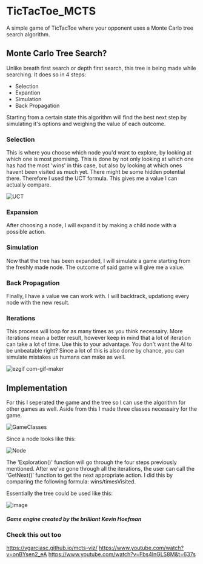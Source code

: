 # TicTacToe_MCTS
A simple game of TicTacToe where your opponent uses a Monte Carlo tree search algorithm.


## Monte Carlo Tree Search?
Unlike breath first search or depth first search, this tree is being made while searching.
It does so in 4 steps:
- Selection
- Expantion
- Simulation
- Back Propagation

Starting from a certain state this algorithm will find the best next step by simulating it's options and weighing the value of each outcome.

### Selection
This is where you choose which node you'd want to explore, by looking at which one is most promising. This is done by not only looking at which one has had the most 'wins' in this case, but also by looking at which ones havent been visited as much yet. There might be some hidden potential there. Therefore I used the UCT formula. This gives me a value I can actually compare.

![UCT](https://user-images.githubusercontent.com/99867927/213555417-6e5fa9d5-b59f-46b0-b0d0-ce74f4d98be9.PNG)

### Expansion
After choosing a node, I will expand it by making a child node with a possible action. 

### Simulation
Now that the tree has been expanded, I will simulate a game starting from the freshly made node. The outcome of said game will give me a value.

### Back Propagation
Finally, I have a value we can work with. I will backtrack, updationg every node with the new result.

### Iterations
This process will loop for as many times as you think necessairy. More iterations mean a better result, however keep in mind that a lot of iteration can take a lot of time. Use this to your advantage. You don't want the AI to be unbeatable right? Since a lot of this is also done by chance, you can simulate mistakes us humans can make as well.

![ezgif com-gif-maker](https://user-images.githubusercontent.com/99867927/213260532-482cef9a-bc9f-49d2-b6cc-2dde7863130e.gif)

## Implementation

For this I seperated the game and the tree so I can use the algorithm for other games as well.
Aside from this I made three classes necessairy for the game.

![GameClasses](https://user-images.githubusercontent.com/99867927/213276879-a27dfb8c-5b88-4449-b93c-ada2c8c91c4a.png)

Since a node looks like this:

![Node](https://user-images.githubusercontent.com/99867927/213553580-8737f2d3-430c-475e-88e5-989c0817bbbd.PNG)

The 'Exploration()' function will go through the four steps previously mentioned. After we've gone through all the iterations, the user can call the 'GetNext()' function to get the next appropriate action. I did this by comparing the following formula: wins/timesVisited.

Essentially the tree could be used like this:

![image](https://user-images.githubusercontent.com/99867927/213554422-8df08ea1-2b54-4fd4-930d-1ef486c3016e.png)


##### Game engine created by the brilliant Kevin Hoefman

### Check this out too

https://vgarciasc.github.io/mcts-viz/
https://www.youtube.com/watch?v=onBYsen2_eA
https://www.youtube.com/watch?v=Fbs4lnGLS8M&t=637s

